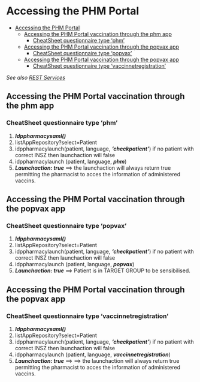 # Accessing the PHM Portal 

- [Accessing the PHM Portal](#accessing-the-phm-portal)
  - [Accessing the PHM Portal vaccination through the phm app](#accessing-the-phm-portal-vaccination-through-the-phm-app)
    - [CheatSheet questionnaire type ‘phm’](#cheatsheet-questionnaire-type-phm)
  - [Accessing the PHM Portal vaccination through the popvax app](#accessing-the-phm-portal-vaccination-through-the-popvax-app)
    - [CheatSheet questionnaire type ‘popvax’](#cheatsheet-questionnaire-type-popvax)
  - [Accessing the PHM Portal vaccination through the popvax app](#accessing-the-phm-portal-vaccination-through-the-popvax-app-1)
    - [CheatSheet questionnaire type ‘vaccinnetregistration’](#cheatsheet-questionnaire-type-vaccinnetregistration)

*See also [REST Services](https://apbcommunity.atlassian.net/wiki/spaces/FLUX/pages/105251339/Pharm+Forms+-+REST+Services)* 

## Accessing the PHM Portal vaccination through the phm app
### CheatSheet questionnaire type ‘phm’

1. ***Idppharmacysaml()***
1. listAppRepository?select=Patient
1. idppharmacylaunch(patient, language, ***‘checkpatient’***) if no patient with correct INSZ then launchaction will false
1. idppharmacylaunch (patient, language, ***phm***)
1. ***Launchaction: true*** ==> the launchaction will always return true permitting the pharmacist to acces the information of administered vaccins.



## Accessing the PHM Portal vaccination through the popvax app
### CheatSheet questionnaire type ‘popvax’

1. ***Idppharmacysaml()***
1. listAppRepository?select=Patient
1. idppharmacylaunch(patient, language, ***‘checkpatient’***) if no patient with correct INSZ then launchaction will false
1. idppharmacylaunch (patient, language, ***popvax***)
2. ***Launchaction: true*** ==> Patient is in TARGET GROUP to be sensibilised.


## Accessing the PHM Portal vaccination through the popvax app
### CheatSheet questionnaire type ‘vaccinnetregistration’

1. ***Idppharmacysaml()***
1. listAppRepository?select=Patient
1. idppharmacylaunch(patient, language, ***‘checkpatient’***) if no patient with correct INSZ then launchaction will false
1. idppharmacylaunch (patient, language, ***vaccinnetregistration***)
2. ***Launchaction: true*** ==> ==> the launchaction will always return true permitting the pharmacist to acces the information of administered vaccins.

